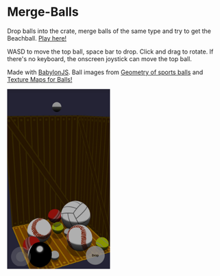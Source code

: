 # Merge-Balls

Drop balls into the crate, merge balls of the same type and try to get the Beachball. [Play here!](https://mergeballs.netlify.app/)

WASD to move the top ball, space bar to drop. Click and drag to rotate. If there's no keyboard, the onscreen joystick can move the top ball.

Made with [BabylonJS](https://babylonjs.com/). Ball images from [Geometry of sports balls](https://paulbourke.net/geometry/spherical/) and [Texture Maps for Balls!](https://www.robinwood.com/Catalog/FreeStuff/Textures/TexturePages/BallMaps.html)

<img src="./screenshot.jpg" width="240" />
